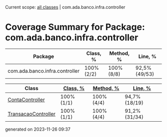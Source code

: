 Current scope: [all classes](../index.md) | com.ada.banco.infra.controller

Coverage Summary for Package: com.ada.banco.infra.controller
============================================================

| Package | Class, % | Method, % | Line, % |
| --- | --- | --- | --- |
| com.ada.banco.infra.controller | 100% (2/2) | 100% (8/8) | 92,5% (49/53) |

  
  

| Class | [Class, %](index_SORT_BY_CLASS.md) | [Method, %](index_SORT_BY_METHOD.md) | [Line, %](index_SORT_BY_LINE.md) |
| --- | --- | --- | --- |
| [ContaController](sources/source-1.md) | 100% (1/1) | 100% (4/4) | 94,7% (18/19) |
| [TransacaoController](sources/source-2.md) | 100% (1/1) | 100% (4/4) | 91,2% (31/34) |


generated on 2023-11-26 09:37